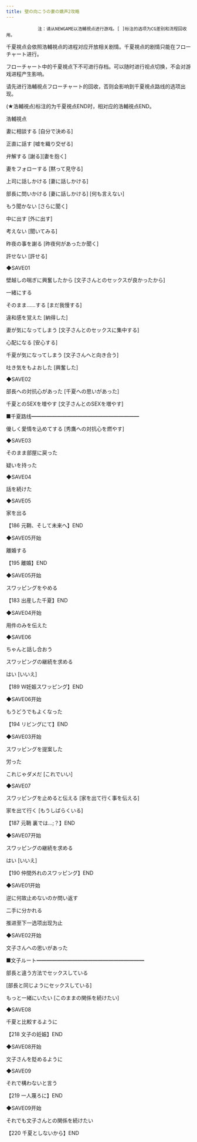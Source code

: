 ```yaml
---
title: 壁の向こうの妻の嬌声2攻略
---
```


                注：请从NEWGAME以浩輔視点进行游戏。[ ]标注的选项为CG差别和流程回收用。

千夏視点会依照浩輔視点的进程对应开放相关剧情。千夏視点的剧情只能在フローチャート进行。

フローチャート中的千夏視点下不可进行存档。可以随时进行视点切换，不会对游戏进程产生影响。

请先进行浩輔視点フローチャート的回收，否则会影响到千夏視点路线的选项出现。

(★浩輔視点)标注的为千夏視点END时，相对应的浩輔視点END。



浩輔視点



妻に相談する [自分で決める]

正直に話す [嘘を織り交ぜる]

弁解する [謝る][妻を抱く]

妻をフォローする [黙って見守る]

上司に話しかける [妻に話しかける]

部長に問いかける [妻に話しかける] [何も言えない]

もう聞かない [さらに聞く]

中に出す [外に出す]

考えない [聞いてみる]

昨夜の事を謝る [昨夜何があったか聞く]

許せない [許せる]

◆SAVE01

壁越しの喘ぎに興奮したから [文子さんとのセックスが良かったから]

一緒にする

そのまま……する [まだ我慢する]

違和感を覚えた [納得した]

妻が気になってしまう [文子さんとのセックスに集中する]

心配になる [安心する]

千夏が気になってしまう [文子さんへと向き合う]

吐き気をもよおした [興奮した]

◆SAVE02

部長への対抗心があった [千夏への思いがあった]

千夏とのSEXを増やす [文子さんとのSEXを増やす]



■千夏路线━━━━━━━━━━━━━━━━━━━━━

優しく愛情を込めてする [秀鷹への対抗心を燃やす]

◆SAVE03

そのまま部屋に戻った

疑いを持った

◆SAVE04

話を続けた

◆SAVE05

家を出る



【186 元鞘、そして未来へ】END



◆SAVE05开始

離婚する



【195 離婚】END



◆SAVE05开始

スワッピングをやめる



【183 出産した千夏】END



◆SAVE04开始

用件のみを伝えた

◆SAVE06

ちゃんと話し合おう

スワッピングの継続を求める

はい [いいえ]



【189 Ｗ妊娠スワッピング】END



◆SAVE06开始

もうどうでもよくなった



【194 リビングにて】END



◆SAVE03开始

スワッピングを提案した

労った

これじゃダメだ [これでいい]

◆SAVE07

スワッピングを止めると伝える [家を出て行く事を伝える]

家を出て行く [もうしばらくいる]



【187 元鞘 裏では…;？】END



◆SAVE07开始

スワッピングの継続を求める

はい [いいえ]



【190 仲間外れのスワッピング】END



◆SAVE01开始

逆に何故止めないのか問い返す

二手に分かれる



推进至下一选项出现为止



◆SAVE02开始

文子さんへの思いがあった



■文子ルート━━━━━━━━━━━━━━━━━━━━━

部長と違う方法でセックスしている

[部長と同じようにセックスしている]

もっと一緒にいたい [このままの関係を続けたい]

◆SAVE08

千夏と比較するように



【218 文子の妊娠】END



◆SAVE08开始

文子さんを貶めるように

◆SAVE09

それで構わないと言う



【219 一人蔑ろに】END



◆SAVE09开始

それでも文子さんとの関係を続けたい



【220 千夏としないから】END




              
